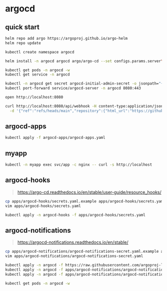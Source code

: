 # argocd

## quick start

```sh
helm repo add argo https://argoproj.github.io/argo-helm
helm repo update

kubectl create namespace argocd

helm install -n argocd argocd argo/argo-cd --set configs.params.server\\.insecure=true --set configs.cm.exec\\.enabled=true

kubectl get pods -n argocd -w
kubectl get service -n argocd

kubectl -n argocd get secret argocd-initial-admin-secret -o jsonpath="{.data.password}" | base64 -d
kubectl port-forward service/argocd-server -n argocd 8080:443

open http://localhost:8080
```

```sh
curl http://localhost:8080/api/webhook -H content-type:application/json -H X-GitHub-Event:push \
  -d '{"ref":"refs/heads/main","repository":{"html_url":"https://github.com/ngyuki-sandbox/argocd-example"}}'
```

## argocd-apps

```sh
kubectl apply -f argocd-apps/argocd-apps.yaml
```

## myapp

```sh
kubectl -n myapp exec svc/app -c nginx -- curl -s http://localhost
```

## argocd-hooks

> https://argo-cd.readthedocs.io/en/stable/user-guide/resource_hooks/

```sh
cp apps/argocd-hooks/secrets.yaml.example apps/argocd-hooks/secrets.yaml
vim apps/argocd-hooks/secrets.yaml

kubectl apply -n argocd-hooks -f apps/argocd-hooks/secrets.yaml
```

## argocd-notifications

> https://argocd-notifications.readthedocs.io/en/stable/

```sh
cp apps/argocd-notifications/argocd-notifications-secret.yaml.example apps/argocd-notifications/argocd-notifications-secret.yaml
vim apps/argocd-notifications/argocd-notifications-secret.yaml

kubectl apply -n argocd -f https://raw.githubusercontent.com/argoproj-labs/argocd-notifications/release-1.0/manifests/install.yaml
kubectl apply -n argocd -f apps/argocd-notifications/argocd-notifications-secret.yaml
kubectl apply -n argocd -f apps/argocd-notifications/argocd-notifications-cm.yaml

kubectl get pods -n argocd -w
```
